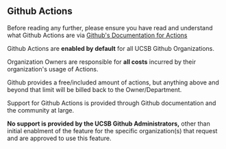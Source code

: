 ## Github Actions 

Before reading any further, please ensure you have read and understand what Github Actions are via [Github's Documentation for Actions](https://docs.github.com/en/actions)

Github Actions are **enabled by default** for all UCSB Github Organizations.

Organization Owners are responsible for **all costs** incurred by their organization's usage of Actions. 

Github provides a free/included amount of actions, but anything above and beyond that limit will be billed back to the Owner/Department.

Support for Github Actions is provided through Github documentation and the community at large. 

**No support is provided by the UCSB Github Administrators,** other than initial enablment of the feature for the specific organization(s) that request and are approved to use this feature.
